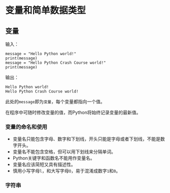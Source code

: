 # 变量和简单数据类型

## 变量
输入：
```
message = "Hello Python world!" 
print(message)
message = "Hello Python Crash Course world!" 
print(message)
```
输出：
```
Hello Python world! 
Hello Python Crash Course world!
```
此处的`message`即为`变量`，每个变量都指向一个值。

在程序中可随时修改变量的值，而Python将始终记录变量的最新值。

### 变量的命名和使用

* 变量名只能包含字母、数字和下划线，开头只能是字母或者下划线，不能是数字开头。
* 变量名不能包含空格，但可以用下划线来分隔单词。
* Python关键字和函数名不能用作变量名。
* 变量名应该简短又具有描述性。
* 慎用小写字母`l`，和大写字母`O`，易于混淆成数字`1`和`0`。

### 字符串
